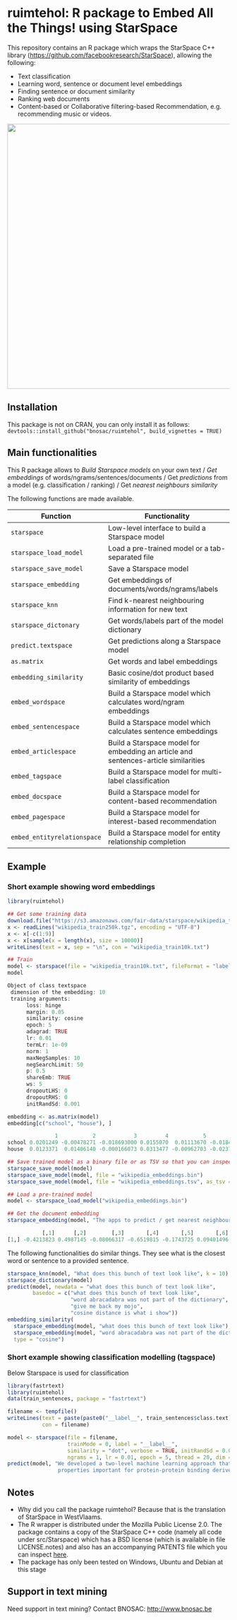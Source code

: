 # ruimtehol: R package to Embed All the Things! using StarSpace

This repository contains an R package which wraps the StarSpace C++ library (https://github.com/facebookresearch/StarSpace), allowing the following:

- Text classification
- Learning word, sentence or document level embeddings
- Finding sentence or document similarity
- Ranking web documents
- Content-based or Collaborative filtering-based Recommendation, e.g. recommending music or videos.

<img src="vignettes/logo-ruimtehol.png" width="600">



## Installation

This package is not on CRAN, you can only install it as follows: `devtools::install_github("bnosac/ruimtehol", build_vignettes = TRUE)`


## Main functionalities

This R package allows to *Build Starspace models* on your own text / *Get embeddings* of words/ngrams/sentences/documents / Get *predictions* from a model (e.g. classification / ranking) / Get *nearest neighbours similarity*

The following functions are made available.

| Function                      | Functionality                                                  |
|-------------------------------|----------------------------------------------------------------|
| `starspace`                   | Low-level interface to build a Starspace model                 |
| `starspace_load_model`        | Load a pre-trained model or a tab-separated file               |
| `starspace_save_model`        | Save a Starspace model                                         |
| `starspace_embedding`         | Get embeddings of documents/words/ngrams/labels                |
| `starspace_knn`               | Find k-nearest neighbouring information for new text           |
| `starspace_dictonary`         | Get words/labels part of the model dictionary                  |
| `predict.textspace`           | Get predictions along a Starspace model                        |
| `as.matrix`                   | Get words and label embeddings                                 |
| `embedding_similarity`        | Basic cosine/dot product based similarity of embeddings        |
| `embed_wordspace`             | Build a Starspace model which calculates word/ngram embeddings                              |
| `embed_sentencespace`         | Build a Starspace model which calculates sentence embeddings                                |
| `embed_articlespace`          | Build a Starspace model for embedding an article and sentences-article similarities         |
| `embed_tagspace`              | Build a Starspace model for multi-label classification                                      |
| `embed_docspace`              | Build a Starspace model for content-based recommendation                                    |
| `embed_pagespace`             | Build a Starspace model for interest-based recommendation                                   |
| `embed_entityrelationspace`   | Build a Starspace model for entity relationship completion                                  |



## Example


### Short example showing word embeddings


```r
library(ruimtehol)

## Get some training data
download.file("https://s3.amazonaws.com/fair-data/starspace/wikipedia_train250k.tgz", "wikipedia_train250k.tgz")
x <- readLines("wikipedia_train250k.tgz", encoding = "UTF-8")
x <- x[-c(1:9)]
x <- x[sample(x = length(x), size = 10000)]
writeLines(text = x, sep = "\n", con = "wikipedia_train10k.txt")
```

```r
## Train
model <- starspace(file = "wikipedia_train10k.txt", fileFormat = "labelDoc", dim = 10, trainMode = 3)
model

Object of class textspace
 dimension of the embedding: 10
 training arguments:
      loss: hinge
      margin: 0.05
      similarity: cosine
      epoch: 5
      adagrad: TRUE
      lr: 0.01
      termLr: 1e-09
      norm: 1
      maxNegSamples: 10
      negSearchLimit: 50
      p: 0.5
      shareEmb: TRUE
      ws: 5
      dropoutLHS: 0
      dropoutRHS: 0
      initRandSd: 0.001
```

```r
embedding <- as.matrix(model)
embedding[c("school", "house"), ]

               1           2            3         4           5          6          7          8          9        10
school 0.0201249 -0.00478271 -0.018693000 0.0155070  0.01113670 -0.0184385 0.00892674 0.00549661 -0.0144082 0.0056668
house  0.0123371  0.01406140 -0.000166073 0.0313477 -0.00962703 -0.0237911 0.00225086 0.03393420  0.0035634 0.0160656
```

```r
## Save trained model as a binary file or as TSV so that you can inspect the embeddings e.g. with data.table::fread("wikipedia_embeddings.tsv")
starspace_save_model(model)
starspace_save_model(model, file = "wikipedia_embeddings.bin")
starspace_save_model(model, file = "wikipedia_embeddings.tsv", as_tsv = TRUE)

## Load a pre-trained model
model <- starspace_load_model("wikipedia_embeddings.bin")

## Get the document embedding
starspace_embedding(model, "The apps to predict / get nearest neighbours are still under construction.")

           [,1]      [,2]        [,3]       [,4]       [,5]       [,6]       [,7]     [,8]      [,9]      [,10]
[1,] -0.4213823 0.4987145 -0.08066317 -0.6519815 -0.1743725 0.09401496 0.02670185 0.262726 0.1761705 0.04599866
```

The following functionalities do similar things. They see what is the closest word or sentence to a provided sentence.

```r
starspace_knn(model, "What does this bunch of text look like", k = 10)
starspace_dictionary(model)
predict(model, newdata = "what does this bunch of text look like", 
        basedoc = c("what does this bunch of text look like", 
                    "word abracadabra was not part of the dictionary", 
                    "give me back my mojo",
                    "cosine distance is what i show"))
embedding_similarity(
  starspace_embedding(model, "what does this bunch of text look like"),
  starspace_embedding(model, "word abracadabra was not part of the dictionary"), 
  type = "cosine")
```

### Short example showing classification modelling (tagspace)


Below Starspace is used for classification

```r
library(fastrtext)
library(ruimtehol)
data(train_sentences, package = "fastrtext")

filename <- tempfile()
writeLines(text = paste(paste0("__label__", train_sentences$class.text),  tolower(train_sentences$text)),
           con = filename)

model <- starspace(file = filename, 
                   trainMode = 0, label = "__label__", 
                   similarity = "dot", verbose = TRUE, initRandSd = 0.01, adagrad = FALSE, 
                   ngrams = 1, lr = 0.01, epoch = 5, thread = 20, dim = 10, negSearchLimit = 5, maxNegSamples = 3)
predict(model, "We developed a two-level machine learning approach that in the first level considers two different 
                properties important for protein-protein binding derived from structural models of V3 and V3 sequences.", k = 3)                   
```

## Notes

- Why did you call the package ruimtehol? Because that is the translation of StarSpace in WestVlaams.
- The R wrapper is distributed under the Mozilla Public License 2.0. The package contains a copy of the StarSpace C++ code (namely all code under src/Starspace) which has a BSD license (which is available in file LICENSE.notes) and also has an accompanying PATENTS file which you can inspect [here](inst/PATENTS).
- The package has only been tested on Windows, Ubuntu and Debian at this stage

## Support in text mining

Need support in text mining?
Contact BNOSAC: http://www.bnosac.be
